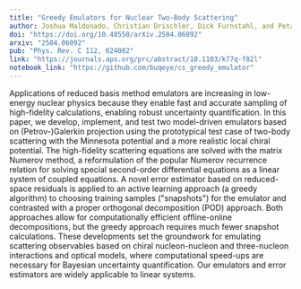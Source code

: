 ```yaml
---
title: "Greedy Emulators for Nuclear Two-Body Scattering" 
author: Joshua Maldonado, Christian Drischler, Dick Furnstahl, and Petar Mlinarić
doi: "https://doi.org/10.48550/arXiv.2504.06092" 
arxiv: "2504.06092"
pub: "Phys. Rev. C 112, 024002"
link: "https://journals.aps.org/prc/abstract/10.1103/k77q-f82l"
notebook_link: "https://github.com/buqeye/cs_greedy_emulator"
---
```


Applications of reduced basis method emulators are increasing in low-energy nuclear physics because they enable fast and accurate sampling of high-fidelity calculations, enabling robust uncertainty quantification. In this paper, we develop, implement, and test two model-driven emulators based on (Petrov-)Galerkin projection using the prototypical test case of two-body scattering with the Minnesota potential and a more realistic local chiral potential. The high-fidelity scattering equations are solved with the matrix Numerov method, a reformulation of the popular Numerov recurrence relation for solving special second-order differential equations as a linear system of coupled equations. A novel error estimator based on reduced-space residuals is applied to an active learning approach (a greedy algorithm) to choosing training samples ("snapshots") for the emulator and contrasted with a proper orthogonal decomposition (POD) approach. Both approaches allow for computationally efficient offline-online decompositions, but the greedy approach requires much fewer snapshot calculations. These developments set the groundwork for emulating scattering observables based on chiral nucleon-nucleon and three-nucleon interactions and optical models, where computational speed-ups are necessary for Bayesian uncertainty quantification. Our emulators and error estimators are widely applicable to linear systems. 
